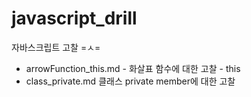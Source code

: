 # javascript_drill
자바스크립트 고찰 =ㅅ=

- arrowFunction_this.md - 화살표 함수에 대한 고찰 - this
- class_private.md 클래스 private member에 대한 고찰
